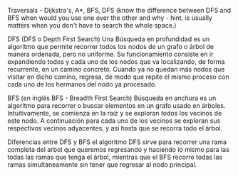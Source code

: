 Traversals - Dijkstra's, A\*, BFS, DFS \(know the difference between DFS and BFS when would you use one over the other and why - hint, is usually matters when you don't have to search the whole space.\)

DFS (DFS o Depth First Search)
Una Búsqueda en profundidad  es un algoritmo que permite recorrer todos los nodos de un grafo o árbol de manera ordenada, pero no uniforme. Su funcionamiento consiste en ir expandiendo todos y cada uno de los nodos que va localizando, de forma recurrente, en un camino concreto. Cuando ya no quedan más nodos que visitar en dicho camino, regresa, de modo que repite el mismo proceso con cada uno de los hermanos del nodo ya procesado.

BFS (en inglés BFS - Breadth First Search)
Búsqueda en anchura es un algoritmo para recorrer o buscar elementos en un grafo usado en árboles. Intuitivamente, se comienza en la raíz y se exploran todos los vecinos de este nodo. A continuación para cada uno de los vecinos se exploran sus respectivos vecinos adyacentes, y así hasta que se recorra todo el árbol.

Diferencias entre DFS y BFS
el algoritmo DFS sirve para recorrer una rama completa del arbol que queremos regresando y haciendo lo mismo para las todas las ramas que tenga el árbol, mientras que el BFS recorre todas las ramas simultaneamente sin tener que regresar al nodo principal.
